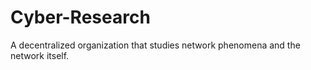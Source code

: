 # Cyber-Research
A decentralized organization that studies network phenomena and the network itself.
